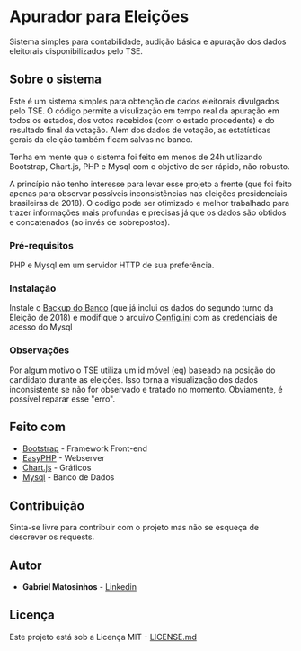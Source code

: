 # Apurador para Eleições

Sistema simples para contabilidade, audição básica e apuração dos dados eleitorais disponibilizados pelo TSE.

## Sobre o sistema

Este é um sistema simples para obtenção de dados eleitorais divulgados pelo TSE. O código permite a visulização em tempo real da apuração em todos os estados, dos votos recebidos (com o estado procedente) e do resultado final da votação. Além dos dados de votação, as estatísticas gerais da eleição também ficam salvas no banco.

Tenha em mente que o sistema foi feito em menos de 24h utilizando Bootstrap, Chart.js, PHP e Mysql com o objetivo de ser rápido, não robusto.

A princípio não tenho interesse para levar esse projeto a frente (que foi feito apenas para observar possíveis inconsistências nas eleições presidenciais brasileiras de 2018). O código pode ser otimizado e melhor trabalhado para trazer informações mais profundas e precisas já que os dados são obtidos e concatenados (ao invés de sobrepostos).

### Pré-requisitos

PHP e Mysql em um servidor HTTP de sua preferência.

### Instalação

Instale o [Backup do Banco](apuracao.sql) (que já inclui os dados do segundo turno da Eleição de 2018) e modifique o arquivo [Config.ini](Config.ini) com as credenciais de acesso do Mysql

### Observações

Por algum motivo o TSE utiliza um id móvel (eq) baseado na posição do candidato durante as eleições. Isso torna a visualização dos dados inconsistente se não for observado e tratado no momento. Obviamente, é possível reparar esse "erro".

## Feito com

* [Bootstrap](https://getbootstrap.com/) - Framework Front-end
* [EasyPHP](http://www.easyphp.org/) - Webserver
* [Chart.js](https://www.chartjs.org/) - Gráficos
* [Mysql](https://www.mysql.com/) - Banco de Dados

## Contribuição

Sinta-se livre para contribuir com o projeto mas não se esqueça de descrever os requests.

## Autor

* **Gabriel Matosinhos** - [Linkedin](https://www.linkedin.com/in/gabrielmatosinhos/)

## Licença

Este projeto está sob a Licença MIT - [LICENSE.md](LICENSE.md)
